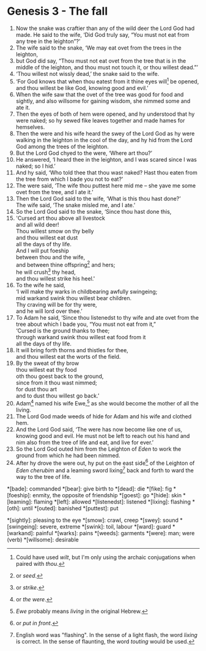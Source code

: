 # Genesis 3 - The fall

1. Now the snake was craftier than any of the wild deer the Lord God had made.
   He said to the wife, ‘Did God truly say, “You must not eat from any tree in
   the leighton”?’
2. The wife said to the snake, ‘We may eat ovet from the trees in the leighton,
3. but God did say, “Thou must not eat ovet from the tree that is in the middle
   of the leighton, and thou must not touch it, or thou willest dead.”’
4. ‘Thou willest not wissly dead,’ the snake said to the wife.
5. ‘For God knows that when thou eatest from it thine eyes will[^will] be
   opened, and thou willest be like God, knowing good and evil.’
6. When the wife saw that the ovet of the tree was good for food and sightly,
   and also willsome for gaining wisdom, she nimmed some and ate it.
7. Then the eyes of both of hem were opened, and hy understood that hy were
   naked; so hy sewed fike leaves together and made hames for hemselves.
8. Then the were and his wife heard the swey of the Lord God as hy were walking
   in the leighton in the cool of the day, and hy hid from the Lord God among
   the trees of the leighton.
9. But the Lord God chyed to the were, ‘Where art thou?’
10. He answered, ‘I heard thee in the leighton, and I was scared since I was
    naked; so I hid.’
11. And hy said, ‘Who told thee that thou wast naked? Hast thou eaten from the
    tree from which I bade you not to eat?’
12. The were said, ‘The wife thou puttest here mid me – she yave me some ovet
    from the tree, and I ate it.’
13. Then the Lord God said to the wife, ‘What is this thou hast done?’
    <br/>The wife said, ‘The snake misled me, and I ate.’
14. So the Lord God said to the snake, ‘Since thou hast done this,
15. 'Cursed art thou above all livestock
    <br/>and all wild deer!
    <br/>Thou willest smow on thy belly
    <br/>and thou willest eat dust
    <br/>all the days of thy life.
    <br/>And I will put foeship
    <br/>between thou and the wife,
    <br/>and between thine offspring[^offspring] and hers;
    <br/>he will crush[^crush] thy head,
    <br/>and thou willest strike his heel.'
16. To the wife he said,
    <br/>‘I will make thy warks in childbearing awfully swingeing;
    <br/>mid warkand swink thou willest bear children.
    <br/>Thy craving will be for thy were,
    <br/>and he will lord over thee.’
17. To Adam he said, ‘Since thou listenedst to thy wife and ate ovet from the
    tree about which I bade you, “You must not eat from it,”
    <br/>‘Cursed is the ground thanks to thee;
    <br/>through warkand swink thou willest eat food from it
    <br/>all the days of thy life.
18. It will bring forth thorns and thistles for thee,
    <br/>and thou willest eat the worts of the field.
19. By the sweat of thy brow
    <br/>thou willest eat thy food
    <br/>oth thou goest back to the ground,
    <br/>since from it thou wast nimmed;
    <br/>for dust thou art
    <br/>and to dust thou willest go back.’
20. Adam[^Adam] named his wife Ewe,[^Ewe] as she would become the mother of all
    the living.
21. The Lord God made weeds of hide for Adam and his wife and clothed hem.
22. And the Lord God said, ‘The were has now become like one of us, knowing
    good and evil. He must not be left to reach out his hand and nim also from
    the tree of life and eat, and live for ever.’
23. So the Lord God outed him from the Leighton of *Eden* to work the ground
    from which he had been nimmed.
24. After hy drove the were out, hy put on the east side[^east] of the Leighton
    of *Eden* *cherubim* and a leaming sword lixing[^lixing] back and forth to
    ward the way to the tree of life.

<!-- Abbreviations -->
*[bade]: commanded
*[bear]: give birth to
*[dead]: die
*[fike]: fig
*[foeship]: enmity, the opposite of friendship
*[goest]: go
*[hide]: skin
*[leaming]: flaming
*[left]: allowed
*[listenedst]: listened
*[lixing]: flashing
*[oth]: until
*[outed]: banished
*[puttest]: put
<!-- *[returnest]: return -->
*[sightly]: pleasing to the eye
*[smow]: crawl, creep
*[swey]: sound
*[swingeing]: severe, extreme
*[swink]: toil, labour
*[ward]: guard
*[warkand]: painful
*[warks]: pains
*[weeds]: garments
*[were]: man; were (verb)
*[willsome]: desirable

<!-- Footnotes -->
[^offspring]: or *seed*.
[^crush]: or *strike*.
[^Adam]: or *the were*.
[^Ewe]: *Ewe* probably means *living* in the original Hebrew.
[^east]: or *put in front*.
[^will]: Could have used *wilt*, but I'm only using the archaic conjugations
    when paired with *thou*.
[^lixing]: English word was "flashing". In the sense of a light flash, the word
    *lixing* is correct. In the sense of flaunting, the word *touting* would be
    used.
